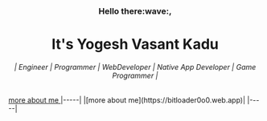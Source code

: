 <link href=https://cdnjs.cloudflare.com/ajax/libs/bootstrap/5.0.2/css/bootstrap.min.css />
<div>
  <h3 align="center">Hello there:wave:,</h6>
  <h1 align="center">It's Yogesh Vasant Kadu</h6>
  <h6 align="center">| Engineer | Programmer | WebDeveloper | Native App Developer | Game Programmer |</h6>
  <a href="https://bitloader0o0.web.app" target="_blank" class="text-white text-decoration-none border border-1 mx-auto px-4 py-2 rounded rounded-3"> more about me </a>
  |-----|
  |[more about me](https://bitloader0o0.web.app)|
  |-----|
</div>
